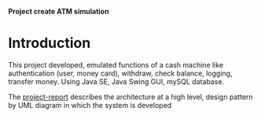 **Project create ATM simulation**

# Introduction

This project developed, emulated functions of a cash machine like authentication (user, money card), withdraw, check balance, logging, transfer money. Using Java SE, Java Swing GUI, mySQL database.


The [project-report](https://github.com/huyng14/project2ATM/blob/master/doc/project-report2.pdf) describes the architecture at a high level, design pattern by UML diagram in which the system is developed
